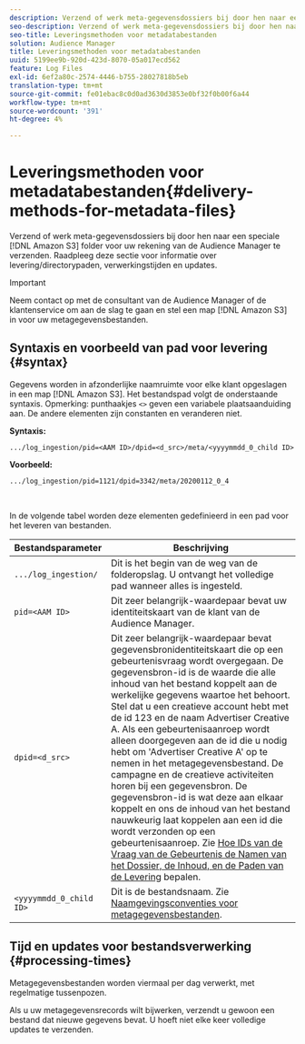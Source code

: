 ```yaml
---
description: Verzend of werk meta-gegevensdossiers bij door hen naar een speciale folder van Amazon S3 voor uw rekening van de Audience Manager te verzenden. Raadpleeg deze sectie voor informatie over levering/directorypaden, verwerkingstijden en updates.
seo-description: Verzend of werk meta-gegevensdossiers bij door hen naar een speciale folder van Amazon S3 voor uw rekening van de Audience Manager te verzenden. Raadpleeg deze sectie voor informatie over levering/directorypaden, verwerkingstijden en updates.
seo-title: Leveringsmethoden voor metadatabestanden
solution: Audience Manager
title: Leveringsmethoden voor metadatabestanden
uuid: 5199ee9b-920d-423d-8070-05a017ecd562
feature: Log Files
exl-id: 6ef2a80c-2574-4446-b755-28027818b5eb
translation-type: tm+mt
source-git-commit: fe01ebac8c0d0ad3630d3853e0bf32f0b00f6a44
workflow-type: tm+mt
source-wordcount: '391'
ht-degree: 4%

---
```


# Leveringsmethoden voor metadatabestanden{#delivery-methods-for-metadata-files}

Verzend of werk meta-gegevensdossiers bij door hen naar een speciale [!DNL Amazon S3] folder voor uw rekening van de Audience Manager te verzenden. Raadpleeg deze sectie voor informatie over levering/directorypaden, verwerkingstijden en updates.

>[!IMPORTANT]
>
> Neem contact op met de consultant van de Audience Manager of de klantenservice om aan de slag te gaan en stel een map [!DNL Amazon S3] in voor uw metagegevensbestanden.

## Syntaxis en voorbeeld van pad voor levering {#syntax}

Gegevens worden in afzonderlijke naamruimte voor elke klant opgeslagen in een map [!DNL Amazon S3]. Het bestandspad volgt de onderstaande syntaxis. Opmerking: punthaakjes `<>` geven een variabele plaatsaanduiding aan. De andere elementen zijn constanten en veranderen niet.

**Syntaxis:**

```
.../log_ingestion/pid=<AAM ID>/dpid=<d_src>/meta/<yyyymmdd_0_child ID>
```

**Voorbeeld:**

```
.../log_ingestion/pid=1121/dpid=3342/meta/20200112_0_4
```

<br>

In de volgende tabel worden deze elementen gedefinieerd in een pad voor het leveren van bestanden.


| Bestandsparameter | Beschrijving |
---------|----------|
| `.../log_ingestion/` | Dit is het begin van de weg van de folderopslag. U ontvangt het volledige pad wanneer alles is ingesteld. |
| `pid=<AAM ID>` | Dit zeer belangrijk-waardepaar bevat uw identiteitskaart van de klant van de Audience Manager. |
| `dpid=<d_src>` | Dit zeer belangrijk-waardepaar bevat gegevensbronidentiteitskaart die op een gebeurtenisvraag wordt overgegaan. De gegevensbron-id is de waarde die alle inhoud van het bestand koppelt aan de werkelijke gegevens waartoe het behoort. </br> Stel dat u een creatieve account hebt met de id 123 en de naam Advertiser Creative A. Als een gebeurtenisaanroep wordt alleen doorgegeven aan de id die u nodig hebt om &#39;Advertiser Creative A&#39; op te nemen in het metagegevensbestand. De campagne en de creatieve activiteiten horen bij een gegevensbron. De gegevensbron-id is wat deze aan elkaar koppelt en ons de inhoud van het bestand nauwkeurig laat koppelen aan een id die wordt verzonden op een gebeurtenisaanroep. Zie [Hoe IDs van de Vraag van de Gebeurtenis de Namen van het Dossier, de Inhoud, en de Paden van de Levering](/help/using/reporting/audience-optimization-reports/metadata-files-intro/metadata-file-overview.md#how-ids-shape-file-names) bepalen. |
| `<yyyymmdd_0_child ID>` | Dit is de bestandsnaam. Zie [Naamgevingsconventies voor metagegevensbestanden](/help/using/reporting/audience-optimization-reports/metadata-files-intro/metadata-file-names.md). |

## Tijd en updates voor bestandsverwerking {#processing-times}

Metagegevensbestanden worden viermaal per dag verwerkt, met regelmatige tussenpozen.

Als u uw metagegevensrecords wilt bijwerken, verzendt u gewoon een bestand dat nieuwe gegevens bevat. U hoeft niet elke keer volledige updates te verzenden.

